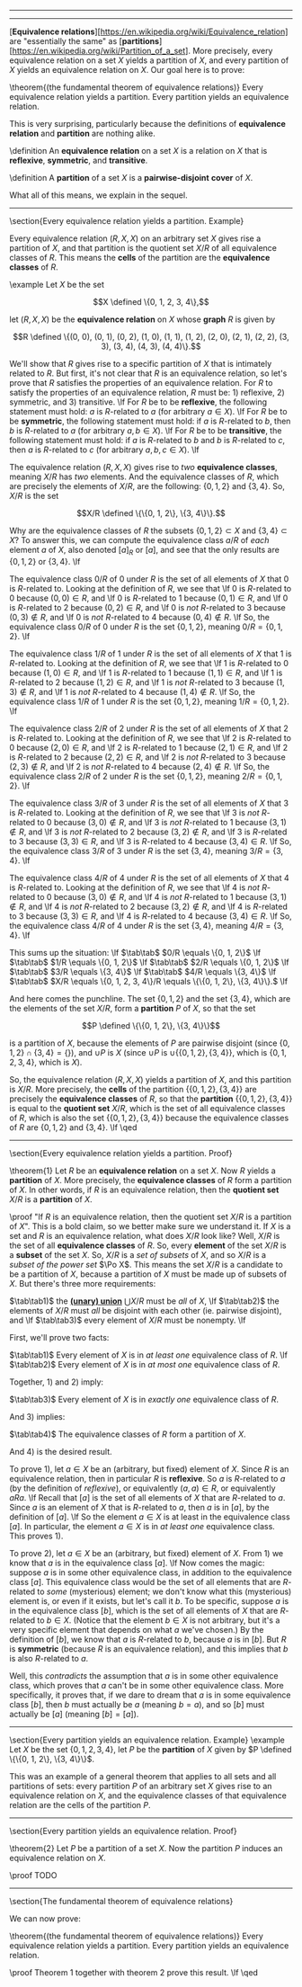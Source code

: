 <!-- python3.6 miatex2html.py set_theory01  # Output html file (same name)! -->

---------------------------------------------------------------------------------------------------
<!--
\title_page Fundamental theorem of equivalence relations
\title_article The fundamental theorem of equivalence relations
\category0 Set theory
\category1 Zermelo-Fraenkel with Choice
\category2 Relations
\category3 Equivalence relations
-->

---------------------------------------------------------------------------------------------------
[**Equivalence relations**][https://en.wikipedia.org/wiki/Equivalence_relation]
are "essentially the same" as
[**partitions**][https://en.wikipedia.org/wiki/Partition_of_a_set].
More precisely, every equivalence relation on a set $X$ yields a partition of $X$, and every partition of $X$ yields an equivalence relation on $X$.
Our goal here is to prove:

\theorem{(the fundamental theorem of equivalence relations)} Every equivalence relation yields a partition. Every partition yields an equivalence relation.

This is very surprising, particularly because the definitions of **equivalence relation** and **partition** are nothing alike.

\definition An **equivalence relation** on a set $X$ is a relation on $X$ that is **reflexive**, **symmetric**, and **transitive**.

\definition A **partition** of a set $X$ is a **pairwise-disjoint** **cover** of $X$.

What all of this means, we explain in the sequel.

---------------------------------------------------------------------------------------------------
\section{Every equivalence relation yields a partition. Example}

Every equivalence relation $(R, X, X)$ on an arbitrary set $X$ gives rise a partition of $X$, and
that partition is the quotient set $X/R$ of all equivalence classes of $R$.
This means the **cells** of the partition are the **equivalence classes** of $R$.

\example Let $X$ be the set

$$X \defined \{0, 1, 2, 3, 4\},$$

let $(R, X, X)$ be the **equivalence relation** on $X$ whose **graph** $R$ is given by

$$R \defined \{(0, 0), (0, 1), (0, 2), (1, 0), (1, 1), (1, 2), (2, 0), (2, 1), (2, 2), (3, 3), (3, 4), (4, 3), (4, 4)\}.$$

We'll show that $R$ gives rise to a specific partition of $X$ that is intimately related to $R$.
But first, it's not clear that $R$ is an equivalence relation, so let's prove that $R$ satisfies the properties of an equivalence relation.
For $R$ to satisfy the properties of an equivalence relation, $R$ must be:
$1)$ reflexive, $2)$ symmetric, and $3)$ transitive. \lf
For $R$ be to be **reflexive**,  the following statement must hold: $a$ is $R$-related to $a$ (for arbitrary $a \in X$). \lf
For $R$ be to be **symmetric**,  the following statement must hold: if $a$ is $R$-related to $b$, then $b$ is $R$-related to $a$ (for arbitrary $a,b \in X$). \lf
For $R$ be to be **transitive**, the following statement must hold: if $a$ is $R$-related to $b$ and $b$ is $R$-related to $c$, then $a$ is $R$-related to $c$ (for arbitrary $a,b,c \in X$). \lf

The equivalence relation $(R, X, X)$ gives rise to *two* **equivalence classes**, meaning $X/R$ has *two* elements.
And the equivalence classes of $R$, which are precisely the elements of $X/R$, are the following: $\{0, 1, 2\}$ and $\{3, 4\}$.
So, $X/R$ is the set

$$X/R \defined \{\{0, 1, 2\}, \{3, 4\}\}.$$

Why are the equivalence classes of $R$ the subsets $\{0, 1, 2\} \subset X$ and $\{3, 4\} \subset X$?
To answer this, we can compute the equivalence class $a/R$ of *each* element $a$ of $X$,
also denoted $[a]_R$ or $[a]$, and see that the only results are $\{0, 1, 2\}$ or $\{3, 4\}$. \lf

The equivalence class $0/R$ of $0$ under $R$ is the set of all elements of $X$ that $0$ is $R$-related to.
Looking at the definition of $R$, we see that \lf
$0$ is $R$-related to $0$ because $(0, 0) \in R$, and \lf
$0$ is $R$-related to $1$ because $(0, 1) \in R$, and \lf
$0$ is $R$-related to $2$ because $(0, 2) \in R$, and \lf
$0$ is *not* $R$-related to $3$ because $(0, 3) \notin R$, and \lf
$0$ is *not* $R$-related to $4$ because $(0, 4) \notin R$. \lf
So, the equivalence class $0/R$ of $0$ under $R$ is the set $\{0, 1, 2\}$, meaning $0/R = \{0, 1, 2\}$. \lf

The equivalence class $1/R$ of $1$ under $R$ is the set of all elements of $X$ that $1$ is $R$-related to.
Looking at the definition of $R$, we see that \lf
$1$ is $R$-related to $0$ because $(1, 0) \in R$, and \lf
$1$ is $R$-related to $1$ because $(1, 1) \in R$, and \lf
$1$ is $R$-related to $2$ because $(1, 2) \in R$, and \lf
$1$ is *not* $R$-related to $3$ because $(1, 3) \notin R$, and \lf
$1$ is *not* $R$-related to $4$ because $(1, 4) \notin R$. \lf
So, the equivalence class $1/R$ of $1$ under $R$ is the set $\{0, 1, 2\}$, meaning $1/R = \{0, 1, 2\}$. \lf

The equivalence class $2/R$ of $2$ under $R$ is the set of all elements of $X$ that $2$ is $R$-related to.
Looking at the definition of $R$, we see that \lf
$2$ is $R$-related to $0$ because $(2, 0) \in R$, and \lf
$2$ is $R$-related to $1$ because $(2, 1) \in R$, and \lf
$2$ is $R$-related to $2$ because $(2, 2) \in R$, and \lf
$2$ is *not* $R$-related to $3$ because $(2, 3) \notin R$, and \lf
$2$ is *not* $R$-related to $4$ because $(2, 4) \notin R$. \lf
So, the equivalence class $2/R$ of $2$ under $R$ is the set $\{0, 1, 2\}$, meaning $2/R = \{0, 1, 2\}$. \lf

The equivalence class $3/R$ of $3$ under $R$ is the set of all elements of $X$ that $3$ is $R$-related to.
Looking at the definition of $R$, we see that \lf
$3$ is *not* $R$-related to $0$ because $(3, 0) \notin R$, and \lf
$3$ is *not* $R$-related to $1$ because $(3, 1) \notin R$, and \lf
$3$ is *not* $R$-related to $2$ because $(3, 2) \notin R$, and \lf
$3$ is $R$-related to $3$ because $(3, 3) \in R$, and \lf
$3$ is $R$-related to $4$ because $(3, 4) \in R$. \lf
So, the equivalence class $3/R$ of $3$ under $R$ is the set $\{3, 4\}$, meaning $3/R = \{3, 4\}$. \lf

The equivalence class $4/R$ of $4$ under $R$ is the set of all elements of $X$ that $4$ is $R$-related to.
Looking at the definition of $R$, we see that \lf
$4$ is *not* $R$-related to $0$ because $(3, 0) \notin R$, and \lf
$4$ is *not* $R$-related to $1$ because $(3, 1) \notin R$, and \lf
$4$ is *not* $R$-related to $2$ because $(3, 2) \notin R$, and \lf
$4$ is $R$-related to $3$ because $(3, 3) \in R$, and \lf
$4$ is $R$-related to $4$ because $(3, 4) \in R$. \lf
So, the equivalence class $4/R$ of $4$ under $R$ is the set $\{3, 4\}$, meaning $4/R = \{3, 4\}$. \lf

This sums up the situation: \lf
$\tab\tab$ $0/R \equals \{0, 1, 2\}$ \lf
$\tab\tab$ $1/R \equals \{0, 1, 2\}$ \lf
$\tab\tab$ $2/R \equals \{0, 1, 2\}$ \lf
$\tab\tab$ $3/R \equals \{3, 4\}$ \lf
$\tab\tab$ $4/R \equals \{3, 4\}$ \lf
$\tab\tab$ $X/R \equals \{0, 1, 2, 3, 4\}/R \equals \{\{0, 1, 2\}, \{3, 4\}\}.$ \lf

And here comes the punchline.
The set $\{0, 1, 2\}$ and the set $\{3, 4\}$, which are the elements of the set $X/R$, form a **partition** $P$ of $X$, so that the set

$$P \defined \{\{0, 1, 2\}, \{3, 4\}\}$$

is a partition of $X$, because the elements of $P$ are pairwise disjoint (since $\{0, 1, 2\} \cap \{3, 4\} = \{\}$), and
$\cup P$ is $X$ (since $\cup P$ is $\cup\{\{0, 1, 2\}, \{3, 4\}\}$, which is $\{0, 1, 2, 3, 4\}$, which is $X$).

So, the equivalence relation $(R, X, X)$ yields a partition of $X$, and this partition is $X/R$.
More precisely, the **cells** of the partition $\{\{0, 1, 2\}, \{3, 4\}\}$ are precisely the **equivalence classes** of $R$,
so that the **partition** $\{\{0, 1, 2\}, \{3, 4\}\}$ is equal to the **quotient set** $X/R$, which is the set of all equivalence classes of $R$,
which is also the set $\{\{0, 1, 2\}, \{3, 4\}\}$ because the equivalence classes of $R$ are $\{0, 1, 2\}$ and $\{3, 4\}$. \lf
\qed

---------------------------------------------------------------------------------------------------
\section{Every equivalence relation yields a partition. Proof}

\theorem{1} Let $R$ be an **equivalence relation** on a set $X$.
Now $R$ yields a **partition** of $X$. More precisely, the **equivalence classes** of $R$ form a partition of $X$.
In other words, if $R$ is an equivalence relation, then the **quotient set** $X/R$ is a **partition** of $X$.

\proof "If $R$ is an equivalence relation, then the quotient set $X/R$ is a partition of $X$".
This is a bold claim, so we better make sure we understand it. If $X$ is a set and $R$ is an equivalence relation, what does $X/R$ look like?
Well, $X/R$ is the set of all **equivalence classes** of $R$. So, every **element** of the set $X/R$ is a **subset** of the set $X$.
So, $X/R$ is a *set of subsets* of $X$, and so $X/R$ is a *subset of the power set* $\Po X$.
This means the set $X/R$ is a candidate to be a partition of $X$, because a partition of $X$ must be made up of subsets of $X$.
But there's three more requirements:

$\tab\tab1)$ the [**(unary) union**](set_theory00.html) $\bigcup X/R$ must be *all* of $X$, \lf
$\tab\tab2)$ the elements of $X/R$ must *all* be disjoint with each other (ie. pairwise disjoint), and \lf
$\tab\tab3)$ every element of $X/R$ must be nonempty. \lf

First, we'll prove two facts:

$\tab\tab1)$ Every element of $X$ is in *at least one* equivalence class of $R$. \lf
$\tab\tab2)$ Every element of $X$ is in *at most one* equivalence class of $R$.

Together, $1)$ and $2)$ imply:

$\tab\tab3)$ Every element of $X$ is in *exactly one* equivalence class of $R$.

And $3)$ implies:

$\tab\tab4)$ The equivalence classes of $R$ form a partition of $X$.

And $4)$ is the desired result.

To prove $1)$, let $a \in X$ be an (arbitrary, but fixed) element of $X$.
Since $R$ is an equivalence relation, then in particular $R$ is **reflexive**.
So $a$ is $R$-related to $a$ (by the definition of *reflexive*), or equivalently $(a, a) \in R$, or equivalently $aRa$. \lf
Recall that $[a]$ is the set of all elements of $X$ that are $R$-related to $a$.
Since $a$ is an element of $X$ that is $R$-related to $a$, then $a$ is in $[a]$, by the definition of $[a]$. \lf
So the element $a \in X$ is at least in the equivalence class $[a]$.
In particular, the element $a \in X$ is in *at least one* equivalence class.
This proves $1)$.

To prove $2)$, let $a \in X$ be an (arbitrary, but fixed) element of $X$. From $1)$ we know that $a$ is in the equivalence class $[a]$. \lf
Now comes the magic: suppose $a$ is in some other equivalence class, in addition to the equivalence class $[a]$.
This equivalence class would be the set of all elements that are $R$-related to *some* (mysterious) element;
we don't know what this (mysterious) element is, or even if it exists, but let's call it $b$.
To be specific, suppose $a$ is in the equivalence class $[b]$, which is the set of all elements of $X$ that are $R$-related to $b \in X$.
(Notice that the element $b \in X$ is not arbitrary, but it's a very specific element that depends on what $a$ we've chosen.)
By the definition of $[b]$, we know that $a$ is $R$-related to $b$, because $a$ is in $[b]$.
But $R$ is **symmetric** (because $R$ is an equivalence relation), and this implies that $b$ is also $R$-related to $a$.

Well, this *contradicts* the assumption that $a$ is in some other equivalence class, which proves that $a$ can't be in some other equivalence class.
More specifically, it proves that, if we dare to dream that $a$ is in some equivalence class $[b]$, then $b$ must actually be $a$ (meaning $b = a$),
and so $[b]$ must actually be $[a]$ (meaning $[b] = [a]$).

---------------------------------------------------------------------------------------------------
\section{Every partition yields an equivalence relation. Example}
\example Let $X$ be the set $\{0, 1, 2, 3, 4\}$,
let $P$ be the **partition** of $X$ given by $P \defined \{\{0, 1, 2\}, \{3, 4\}\}$.

This was an example of a general theorem that applies to all sets and all partitions of sets:
every partition $P$ of an arbitrary set $X$ gives rise to an equivalence relation on $X$,
and the equivalence classes of that equivalence relation are the cells of the partition $P$.

---------------------------------------------------------------------------------------------------
\section{Every partition yields an equivalence relation. Proof}

\theorem{2} Let $P$ be a partition of a set $X$. Now the partition $P$ induces an equivalence relation on $X$.

\proof TODO

---------------------------------------------------------------------------------------------------
\section{The fundamental theorem of equivalence relations}

We can now prove:

\theorem{(the fundamental theorem of equivalence relations)} Every equivalence relation yields a partition. Every partition yields an equivalence relation.

\proof Theorem $1$ together with theorem $2$ prove this result. \lf
\qed
